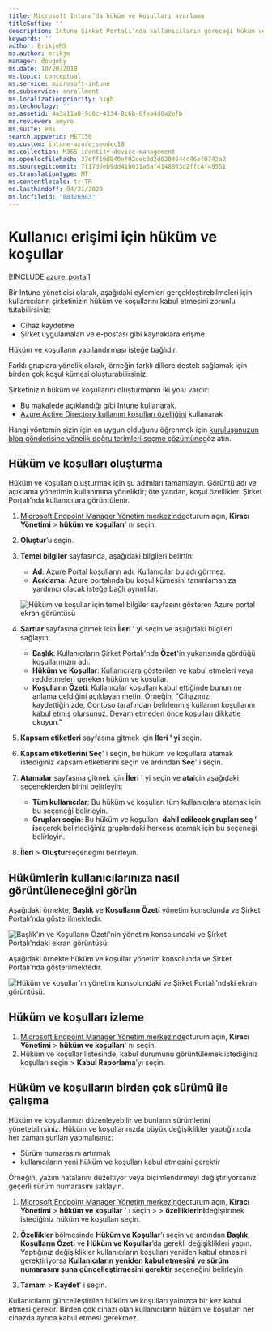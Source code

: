 ```yaml
---
title: Microsoft Intune’da hüküm ve koşulları ayarlama
titleSuffix: ''
description: Intune Şirket Portalı’nda kullanıcıların göreceği hüküm ve koşulları ayarlayın.
keywords: ''
author: ErikjeMS
ms.author: erikje
manager: dougeby
ms.date: 10/20/2018
ms.topic: conceptual
ms.service: microsoft-intune
ms.subservice: enrollment
ms.localizationpriority: high
ms.technology: ''
ms.assetid: 4a3a11a8-9c0c-4334-8c6b-6fea4d0a2efb
ms.reviewer: amyro
ms.suite: ems
search.appverid: MET150
ms.custom: intune-azure;seodec18
ms.collection: M365-identity-device-management
ms.openlocfilehash: 37eff19d940ef02cec0d2d0204644c46ef0742a2
ms.sourcegitcommit: 7f17d6eb9dd41b031a6af4148863d2ffc4f49551
ms.translationtype: MT
ms.contentlocale: tr-TR
ms.lasthandoff: 04/21/2020
ms.locfileid: "80326983"
---
```

# <a name="terms-and-conditions-for-user-access"></a>Kullanıcı erişimi için hüküm ve koşullar

[!INCLUDE [azure_portal](../includes/azure_portal.md)]

Bir Intune yöneticisi olarak, aşağıdaki eylemleri gerçekleştirebilmeleri için kullanıcıların şirketinizin hüküm ve koşullarını kabul etmesini zorunlu tutabilirsiniz:
- Cihaz kaydetme
- Şirket uygulamaları ve e-postası gibi kaynaklara erişme.

Hüküm ve koşulların yapılandırması isteğe bağlıdır.

Farklı gruplara yönelik olarak, örneğin farklı dillere destek sağlamak için birden çok koşul kümesi oluşturabilirsiniz.

Şirketinizin hüküm ve koşullarını oluşturmanın iki yolu vardır:
- Bu makalede açıklandığı gibi Intune kullanarak.
- [Azure Active Directory kullanım koşulları özelliğini](https://docs.microsoft.com/azure/active-directory/governance/active-directory-tou) kullanarak

Hangi yöntemin sizin için en uygun olduğunu öğrenmek için [kuruluşunuzun blog gönderisine yönelik doğru terimleri seçme çözümüne](https://go.microsoft.com/fwlink/?linkid=2010506&clcid=0x409)göz atın. 

## <a name="create-terms-and-conditions"></a>Hüküm ve koşulları oluşturma
Hüküm ve koşulları oluşturmak için şu adımları tamamlayın. Görüntü adı ve açıklama yönetimin kullanımına yöneliktir; öte yandan, koşul özellikleri Şirket Portalı’nda kullanıcılara görüntülenir.

1. [Microsoft Endpoint Manager Yönetim merkezinde](https://go.microsoft.com/fwlink/?linkid=2109431)oturum açın, **Kiracı Yönetimi** > **hüküm ve koşulları**' nı seçin.
2. **Oluştur**’u seçin.
3. **Temel bilgiler** sayfasında, aşağıdaki bilgileri belirtin:

   - **Ad**: Azure Portal koşulların adı. Kullanıcılar bu adı görmez.
   - **Açıklama**: Azure portalında bu koşul kümesini tanımlamanıza yardımcı olacak isteğe bağlı ayrıntılar.

    ![Hüküm ve koşullar için temel bilgiler sayfasını gösteren Azure portal ekran görüntüsü](./media/terms-and-conditions-create/terms-basics-page.png)

4. **Şartlar** sayfasına gitmek için **İleri ' yi** seçin ve aşağıdaki bilgileri sağlayın:

   - **Başlık**: Kullanıcıların Şirket Portalı'nda **Özet**'in yukarısında gördüğü koşullarınızın adı.
   - **Hüküm ve Koşullar**: Kullanıcılara gösterilen ve kabul etmeleri veya reddetmeleri gereken hüküm ve koşullar.
   - **Koşulların Özeti**: Kullanıcılar koşulları kabul ettiğinde bunun ne anlama geldiğini açıklayan metin. Örneğin, “Cihazınızı kaydettiğinizde, Contoso tarafından belirlenmiş kullanım koşullarını kabul etmiş olursunuz. Devam etmeden önce koşulları dikkatle okuyun."

5. **Kapsam etiketleri** sayfasına gitmek için **İleri ' yi** seçin.

6. **Kapsam etiketlerini Seç**' i seçin, bu hüküm ve koşullara atamak istediğiniz kapsam etiketlerini seçin ve ardından **Seç**' i seçin. 

7. **Atamalar** sayfasına gitmek için **İleri** ' yi seçin ve **ata**için aşağıdaki seçeneklerden birini belirleyin:
    - **Tüm kullanıcılar**: Bu hüküm ve koşulları tüm kullanıcılara atamak için bu seçeneği belirleyin.
    - **Grupları seçin**: Bu hüküm ve koşulları, **dahil edilecek grupları seç ' i**seçerek belirlediğiniz gruplardaki herkese atamak için bu seçeneği belirleyin.

8. **İleri** > **Oluştur**seçeneğini belirleyin.

## <a name="see-how-terms-are-displayed-to-your-users"></a>Hükümlerin kullanıcılarınıza nasıl görüntüleneceğini görün
Aşağıdaki örnekte, **Başlık** ve **Koşulların Özeti** yönetim konsolunda ve Şirket Portalı'nda gösterilmektedir.

![Başlık'ın ve Koşulların Özeti'nin yönetim konsolundaki ve Şirket Portalı'ndaki ekran görüntüsü.](./media/terms-and-conditions-create/terms-summary-terms.png)

Aşağıdaki örnekte hüküm ve koşullar yönetim konsolunda ve Şirket Portalı'nda gösterilmektedir.

![Hüküm ve koşullar'ın yönetim konsolundaki ve Şirket Portalı'ndaki ekran görüntüsü.](./media/terms-and-conditions-create/terms-properties-terms.png)


## <a name="monitor-terms-and-conditions"></a>Hüküm ve koşulları izleme

1. [Microsoft Endpoint Manager Yönetim merkezinde](https://go.microsoft.com/fwlink/?linkid=2109431)oturum açın, **Kiracı Yönetimi** > **hüküm ve koşulları**' nı seçin.
2. Hüküm ve koşullar listesinde, kabul durumunu görüntülemek istediğiniz koşulları seçin > **Kabul Raporlama**’yı seçin.

## <a name="work-with-multiple-versions-of-terms-and-conditions"></a>Hüküm ve koşulların birden çok sürümü ile çalışma
Hüküm ve koşullarınızı düzenleyebilir ve bunların sürümlerini yönetebilirsiniz. Hüküm ve koşullarınızda büyük değişiklikler yaptığınızda her zaman şunları yapmalısınız:
- Sürüm numarasını artırmak
- kullanıcıların yeni hüküm ve koşulları kabul etmesini gerektir

Örneğin, yazım hatalarını düzeltiyor veya biçimlendirmeyi değiştiriyorsanız geçerli sürüm numarasını saklayın.

1. [Microsoft Endpoint Manager Yönetim merkezinde](https://go.microsoft.com/fwlink/?linkid=2109431)oturum açın, **Kiracı Yönetimi** > **hüküm ve koşullar** ' ı seçin > > **özelliklerini**değiştirmek istediğiniz hüküm ve koşulları seçin.

2. **Özellikler** bölmesinde **Hüküm ve Koşullar**’ı seçin ve ardından **Başlık**, **Koşulların Özeti** ve **Hüküm ve Koşullar**’da gerekli değişiklikleri yapın. Yaptığınız değişiklikler kullanıcıların koşulları yeniden kabul etmesini gerektiriyorsa **Kullanıcıların yeniden kabul etmesini ve sürüm numarasını şuna güncelleştirmesini gerektir** seçeneğini belirleyin

3. **Tamam** > **Kaydet**' i seçin.

Kullanıcıların güncelleştirilen hüküm ve koşulları yalnızca bir kez kabul etmesi gerekir. Birden çok cihazı olan kullanıcıların hüküm ve koşulları her cihazda ayrıca kabul etmesi gerekmez.
